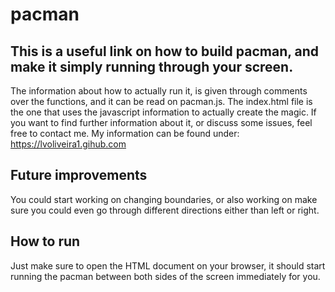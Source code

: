 # pacman
## This is a useful link on how to build pacman, and make it simply running through your screen.
The information about how to actually run it, is given through comments over the functions, and it can be read on pacman.js. The index.html file is the one that uses the javascript information to actually create the magic.
If you want to find further information about it, or discuss some issues, feel free to contact me. My information can be found under: https://lvoliveira1.gihub.com
## Future improvements
You could start working on changing boundaries, or also working on make sure you could even go through different directions either than left or right. 
## How to run
Just make sure to open the HTML document on your browser, it should start running the pacman between both sides of the screen immediately for you.
